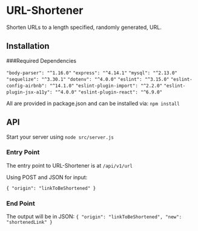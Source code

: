 # URL-Shortener

Shorten URLs to a length specified, randomly generated, URL.

## Installation

###Required Dependencies

`"body-parser": "^1.16.0"`
`"express": "^4.14.1"`
`"mysql": "^2.13.0"`
`"sequelize": "^3.30.1"`
`"dotenv": "^4.0.0"`
`"eslint": "^3.15.0"`
`"eslint-config-airbnb": "^14.1.0"`
`"eslint-plugin-import": "^2.2.0"`
`"eslint-plugin-jsx-a11y": "^4.0.0"`
`"eslint-plugin-react": "^6.9.0"`

All are provided in package.json and can be installed via:
`npm install`  

## API

Start your server using `node src/server.js`

### Entry Point

The entry point to URL-Shortener is at `/api/v1/url`

Using POST and JSON for input:

`{
  "origin": "linkToBeShortened"
}`

### End Point

The output will be in JSON:
`{
  "origin": "linkToBeShortened",
  "new": "shortenedLink"
}`
